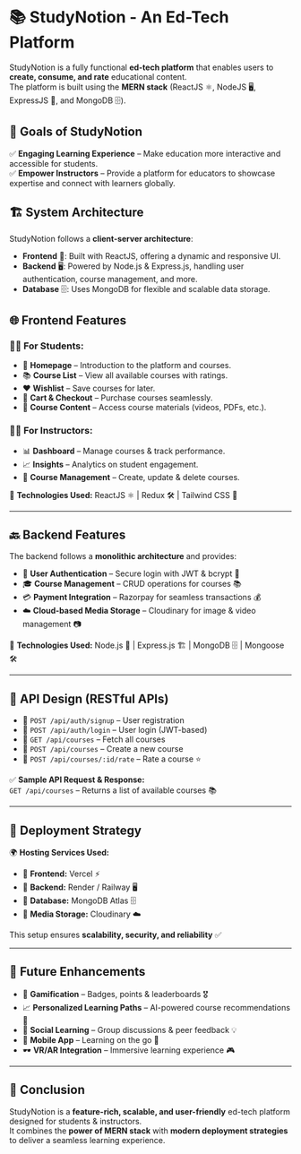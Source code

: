 # 📚 StudyNotion - An Ed-Tech Platform  

StudyNotion is a fully functional **ed-tech platform** that enables users to **create, consume, and rate** educational content.  
The platform is built using the **MERN stack** (ReactJS ⚛️, NodeJS 🖥️, ExpressJS 🚀, and MongoDB 🗄️).  

## 🎯 Goals of StudyNotion  
✅ **Engaging Learning Experience** – Make education more interactive and accessible for students.  
✅ **Empower Instructors** – Provide a platform for educators to showcase expertise and connect with learners globally.  

## 🏗️ System Architecture  

StudyNotion follows a **client-server architecture**:  

- **Frontend** 🎨: Built with ReactJS, offering a dynamic and responsive UI.  
- **Backend** 🖥️: Powered by Node.js & Express.js, handling user authentication, course management, and more.  
- **Database** 🗄️: Uses MongoDB for flexible and scalable data storage.  

## 🌐 Frontend Features  

### 👨‍🎓 For Students:  
- 📌 **Homepage** – Introduction to the platform and courses.  
- 📚 **Course List** – View all available courses with ratings.  
- ❤️ **Wishlist** – Save courses for later.  
- 🛒 **Cart & Checkout** – Purchase courses seamlessly.  
- 📖 **Course Content** – Access course materials (videos, PDFs, etc.).  

### 👨‍🏫 For Instructors:  
- 📊 **Dashboard** – Manage courses & track performance.  
- 📈 **Insights** – Analytics on student engagement.  
- 📝 **Course Management** – Create, update & delete courses.  

🔧 **Technologies Used:** ReactJS ⚛️ | Redux 🛠️ | Tailwind CSS 🎨  

---

## 🔙 Backend Features  

The backend follows a **monolithic architecture** and provides:  
- 🔑 **User Authentication** – Secure login with JWT & bcrypt 🔐  
- 🎓 **Course Management** – CRUD operations for courses 📚  
- 💳 **Payment Integration** – Razorpay for seamless transactions 💰  
- ☁️ **Cloud-based Media Storage** – Cloudinary for image & video management 📷  

📌 **Technologies Used:** Node.js 🚀 | Express.js 🏗️ | MongoDB 🗄️ | Mongoose 🛠️  

---

## 🔗 API Design (RESTful APIs)  

- 🔹 `POST /api/auth/signup` – User registration  
- 🔹 `POST /api/auth/login` – User login (JWT-based)  
- 🔹 `GET /api/courses` – Fetch all courses  
- 🔹 `POST /api/courses` – Create a new course  
- 🔹 `POST /api/courses/:id/rate` – Rate a course ⭐  

✅ **Sample API Request & Response:**  
`GET /api/courses` – Returns a list of available courses 📚  

---

## 🚀 Deployment Strategy  

🌍 **Hosting Services Used:**  
- 📌 **Frontend:** Vercel ⚡  
- 📌 **Backend:** Render / Railway 🖥️  
- 📌 **Database:** MongoDB Atlas 🗄️  
- 📌 **Media Storage:** Cloudinary ☁️  

This setup ensures **scalability, security, and reliability** ✅  

---

## 🔮 Future Enhancements  

- 🚀 **Gamification** – Badges, points & leaderboards 🎖️  
- 📈 **Personalized Learning Paths** – AI-powered course recommendations 🤖  
- 💬 **Social Learning** – Group discussions & peer feedback 💡  
- 📱 **Mobile App** – Learning on the go 📲  
- 🕶️ **VR/AR Integration** – Immersive learning experience 🎮  

---

## 🎉 Conclusion  

StudyNotion is a **feature-rich, scalable, and user-friendly** ed-tech platform designed for students & instructors.  
It combines the **power of MERN stack** with **modern deployment strategies** to deliver a seamless learning experience.  


 
 
